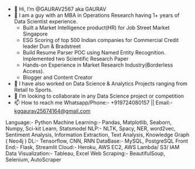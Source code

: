 - 👋 Hi, I’m @GAURAV2567 aka GAURAV
- 👀 I am a guy with an MBA in Operations Research having 1+ years of Data Scientist experience.
    - Built a Market Intelligence product(HR) for Job Street Market Singapore
    - ESG Scoring of top 500 Indian companies for Commercial Credit leader Dun & Bradstreet
    - Build Resume Parser POC using Named Entity Recognition. Implemented two Scientific Research Paper
    - Hands-on Experience in Market Research Industry(Borderless Access). 
    - Blogger and Content Creator   
- 🌱 I have also worked on Data Science & Analytics Projects ranging from Retail to Sports.
- 💞️ I’m looking to collaborate in any Data Science project or competition
- 📫 How to reach me Whatsapp/Phone:- +919724080157 || Email:- kggaurav25674164@gmail.com

Language:- Python
Machine Learning:- Pandas, Matplotlib, Seaborn, Numpy, Sci-kit Learn, Statsmodel
NLP:- NLTK, Spacy, NER, word2vec, Sentiment Analysis, Information Extraction, Text Analysis, Knowledge Graph ( Neo4j )
DL:- Tensorflow, CNN, RNN
DataBase:- MySQL, PostgreSQL
Front End:- Flask, Streamlit
Cloud:- Heroku, AWS EC2, AWS Lambda/ S3/ IAM
Data Visualization:- Tableau, Excel
Web Scraping:- BeautifulSoup, Selenium, AutoScraper  

<!---
GAURAV2567/GAURAV2567 is a ✨ special ✨ repository because its `README.md` (this file) appears on your GitHub profile.
You can click the Preview link to take a look at your changes.
--->
